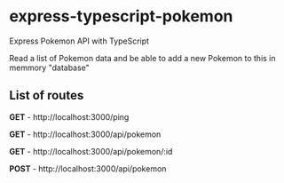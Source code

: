 # express-typescript-pokemon
Express Pokemon API with TypeScript

Read a list of Pokemon data and be able to add a new Pokemon to this in memmory "database"

## List of routes

**GET** - http://localhost:3000/ping

**GET** - http://localhost:3000/api/pokemon

**GET** - http://localhost:3000/api/pokemon/:id

**POST** - http://localhost:3000/api/pokemon
